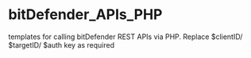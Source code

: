 # bitDefender_APIs_PHP
templates for calling bitDefender REST APIs via PHP. Replace $clientID/ $targetID/ $auth key as required
